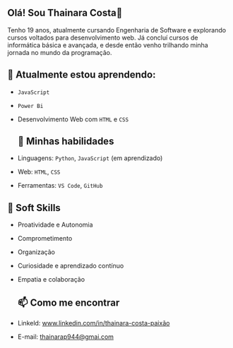 ## Olá! Sou Thainara Costa👋
Tenho 19 anos, atualmente cursando Engenharia de Software e explorando cursos voltados para desenvolvimento web. Já concluí cursos de informática básica e avançada, e desde então venho trilhando minha jornada no mundo da programação.

## 🌱 Atualmente estou aprendendo:

- `JavaScript`
- `Power Bi`
- Desenvolvimento Web com `HTML` e `CSS`

  ## 🚀 Minhas habilidades

- Linguagens: `Python`, `JavaScript` (em aprendizado)
- Web: `HTML`, `CSS`
- Ferramentas: `VS Code`, `GitHub`

## 🤝 Soft Skills

- Proatividade e Autonomia  
- Comprometimento  
- Organização  
- Curiosidade e aprendizado contínuo  
- Empatia e colaboração

    ## 📫 Como me encontrar

- Linkeld: www.linkedin.com/in/thainara-costa-paixão
- E-mail: thainarap944@gmai.com

  

